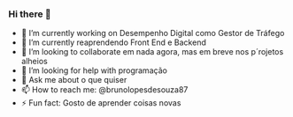 ### Hi there 👋



- 🔭 I’m currently working on  Desempenho Digital como Gestor de Tráfego
- 🌱 I’m currently  reaprendendo Front End e Backend
- 👯 I’m looking to collaborate em nada agora, mas em breve nos p´rojetos alheios
- 🤔 I’m looking for help with programação
- 💬 Ask me about  o que quiser
- 📫 How to reach me: @brunolopesdesouza87
- ⚡ Fun fact: Gosto de aprender coisas novas
